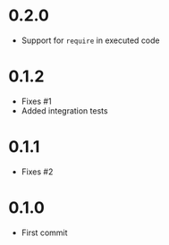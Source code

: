 # 0.2.0
* Support for `require` in executed code 

# 0.1.2
* Fixes #1
* Added integration tests

# 0.1.1
* Fixes #2

# 0.1.0
* First commit
